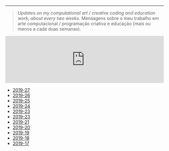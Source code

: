 ---

> *Updates on my computational art / creative coding and education work, about every two weeks.*
> Mensagens sobre o meu trabalho em arte computacional / programação criativa e educação (mais ou menos a cada duas semanas). 

<iframe class="mj-w-res-iframe" frameborder="0" scrolling="no" marginheight="0" marginwidth="0" src="https://app.mailjet.com/widget/iframe/4cee/i7Q" width="100%"></iframe>

<script type="text/javascript" src="https://app.mailjet.com/statics/js/iframeResizer.min.js"></script>


- [2019-27](https://abav.lugaralgum.com/sketch-mail/2019-27)
- [2019-26](https://abav.lugaralgum.com/sketch-mail/2019-26)
- [2019-25](https://abav.lugaralgum.com/sketch-mail/2019-25)
- [2019-24](https://abav.lugaralgum.com/sketch-mail/2019-24)
- [2019-23](https://abav.lugaralgum.com/sketch-mail/2019-23)
- [2019-23](https://abav.lugaralgum.com/sketch-mail/2019-22)
- [2019-21](https://abav.lugaralgum.com/sketch-mail/2019-21)
- [2019-20](https://abav.lugaralgum.com/sketch-mail/2019-20)
- [2019-19](https://abav.lugaralgum.com/sketch-mail/2019-19)
- [2019-18](https://abav.lugaralgum.com/sketch-mail/2019-18)
- [2019-17](https://abav.lugaralgum.com/sketch-mail/2019-17)
